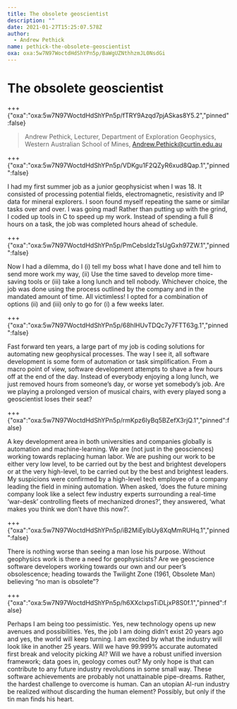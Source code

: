 ```yaml
---
title: The obsolete geoscientist
description: ""
date: 2021-01-27T15:25:07.578Z
author:
  - Andrew Pethick
name: pethick-the-obsolete-geoscientist
oxa: oxa:5w7N97WoctdHdShYPn5p/BaWgUZNthhzmJL0NsdGi
---
```


# The obsolete geoscientist

+++ {"oxa":"oxa:5w7N97WoctdHdShYPn5p/fTRY9Azqd7pjASkas8Y5.2","pinned":false}

> Andrew Pethick, Lecturer, Department of Exploration Geophysics, Western Australian School of Mines, Andrew.Pethick@curtin.edu.au

+++ {"oxa":"oxa:5w7N97WoctdHdShYPn5p/VDKgu1F2QZyR6xud8Qap.1","pinned":false}

I had my first summer job as a junior geophysicist when I was 18. It consisted of processing potential fields, electromagnetic, resistivity and IP data for mineral explorers. I soon found myself repeating the same or similar tasks over and over. I was going mad! Rather than putting up with the grind, I coded up tools in C to speed up my work. Instead of spending a full 8 hours on a task, the job was completed hours ahead of schedule.

+++ {"oxa":"oxa:5w7N97WoctdHdShYPn5p/PmCebsIdzTsUgGxh97ZW.1","pinned":false}

Now I had a dilemma, do I (i) tell my boss what I have done and tell him to send more work my way, (ii) Use the time saved to develop more time-saving tools or (iii) take a long lunch and tell nobody. Whichever choice, the job was done using the process outlined by the company and in the mandated amount of time. All victimless! I opted for a combination of options (ii) and (iii) only to go for (i) a few weeks later.

+++ {"oxa":"oxa:5w7N97WoctdHdShYPn5p/68hlHUvTDQc7y7FTT63g.1","pinned":false}

Fast forward ten years, a large part of my job is coding solutions for automating new geophysical processes. The way I see it, all software development is some form of automation or task simplification. From a macro point of view, software development attempts to shave a few hours off at the end of the day. Instead of everybody enjoying a long lunch, we just removed hours from someone’s day, or worse yet somebody’s job. Are we playing a prolonged version of musical chairs, with every played song a geoscientist loses their seat?

+++ {"oxa":"oxa:5w7N97WoctdHdShYPn5p/rmKpz6IyBq5BZefX3rjQ.1","pinned":false}

A key development area in both universities and companies globally is automation and machine-learning. We are (not just in the geosciences) working towards replacing human labor. We are pushing our work to be either very low level, to be carried out by the best and brightest developers or at the very high-level, to be carried out by the best and brightest leaders. My suspicions were confirmed by a high-level tech employee of a company leading the field in mining automation. When asked, ‘does the future mining company look like a select few industry experts surrounding a real-time ‘war-desk’ controlling fleets of mechanized drones?’, they answered, ‘what makes you think we don’t have this now?’.

+++ {"oxa":"oxa:5w7N97WoctdHdShYPn5p/iB2MiEyIbUy8XqMmRUHq.1","pinned":false}

There is nothing worse than seeing a man lose his purpose. Without geophysics work is there a need for geophysicists? Are we geoscience software developers working towards our own and our peer’s obsolescence; heading towards the Twilight Zone (1961, Obsolete Man) believing “no man is obsolete”?

+++ {"oxa":"oxa:5w7N97WoctdHdShYPn5p/h6XXcIxpsTiDLjxP8S0f.1","pinned":false}

Perhaps I am being too pessimistic. Yes, new technology opens up new avenues and possibilities. Yes, the job I am doing didn’t exist 20 years ago and yes, the world will keep turning. I am excited by what the industry will look like in another 25 years. Will we have 99.999% accurate automated first break and velocity picking AI? Will we have a robust unified inversion framework; data goes in, geology comes out? My only hope is that can contribute to any future industry revolutions in some small way. These software achievements are probably not unattainable pipe-dreams. Rather, the hardest challenge to overcome is human. Can an utopian AI-run industry be realized without discarding the human element? Possibly, but only if the tin man finds his heart.

